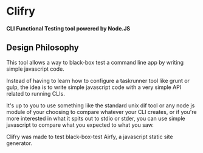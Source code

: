 # Clifry

#### CLI Functional Testing tool powered by Node.JS

## Design Philosophy

This tool allows a way to black-box test a command line app by writing simple javascript code.

Instead of having to learn how to configure a taskrunner tool like grunt or gulp, the idea is to write simple javascript code with a very simple API related to running CLIs.

It's up to you to use something like the standard unix dif tool or any node js module of your choosing to compare whatever your CLI creates, or if you're more interested in
what it spits out to stdio or stder, you can use simple javascript to compare
what you expected to what you saw.

Clifry was made to test black-box-test Airfy, a javascript static site generator.
